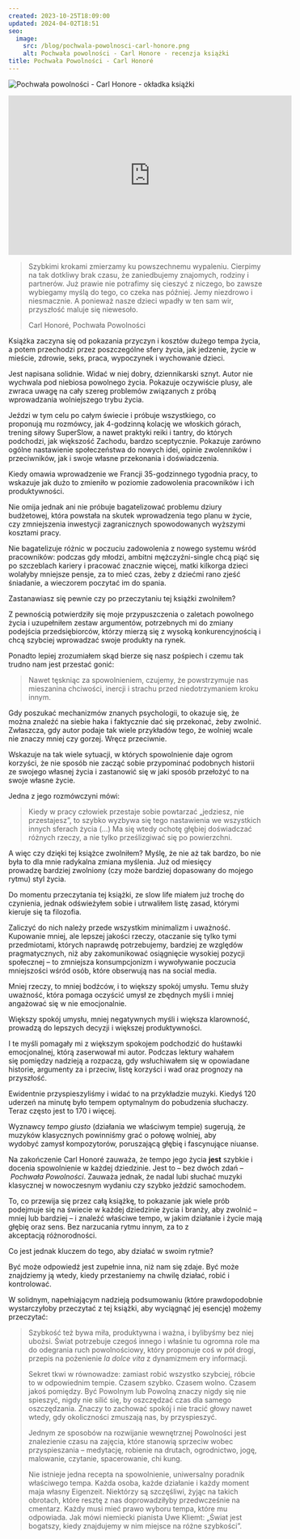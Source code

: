 ```yaml
---
created: 2023-10-25T18:09:00
updated: 2024-04-02T18:51
seo:
  image:
    src: /blog/pochwala-powolnosci-carl-honore.png
    alt: Pochwała powolności - Carl Honore - recenzja książki
title: Pochwała Powolności - Carl Honoré
---
```


![Pochwała powolności - Carl Honore - okładka książki](./pochwala-powolnosci-carl-honore.png)

<iframe width="560" height="315" src="https://www.youtube.com/embed/sT84OY-3a7M?si=qOJOQcniY-0OHFGW" title="YouTube video player" frameborder="0" allow="accelerometer; autoplay; clipboard-write; encrypted-media; gyroscope; picture-in-picture; web-share" referrerpolicy="strict-origin-when-cross-origin" allowfullscreen></iframe>

> Szybkimi krokami zmierzamy ku powszechnemu wypaleniu. Cierpimy na tak dotkliwy brak czasu, że zaniedbujemy znajomych, rodziny i partnerów. Już prawie nie potrafimy się cieszyć z niczego, bo zawsze wybiegamy myślą do tego, co czeka nas później. Jemy niezdrowo i niesmacznie. A ponieważ nasze dzieci wpadły w ten sam wir, przyszłość maluje się niewesoło.
> 
> Carl Honoré, Pochwała Powolności

Książka zaczyna się od pokazania przyczyn i kosztów dużego tempa życia, a potem przechodzi przez poszczególne sfery życia, jak jedzenie, życie w mieście, zdrowie, seks, praca, wypoczynek i wychowanie dzieci.

Jest napisana solidnie. Widać w niej dobry, dziennikarski sznyt. Autor nie wychwala pod niebiosa powolnego życia. Pokazuje oczywiście plusy, ale zwraca uwagę na cały szereg problemów związanych z próbą wprowadzania wolniejszego trybu życia.

Jeździ w tym celu po całym świecie i próbuje wszystkiego, co proponują mu rozmówcy, jak 4-godzinną kolację we włoskich górach, trening siłowy SuperSlow, a nawet praktyki reiki i tantry, do których podchodzi, jak większość Zachodu, bardzo sceptycznie. Pokazuje zarówno ogólne nastawienie społeczeństwa do nowych idei, opinie zwolenników i przeciwników, jak i swoje własne przekonania i doświadczenia.

Kiedy omawia wprowadzenie we Francji 35-godzinnego tygodnia pracy, to wskazuje jak dużo to zmieniło w poziomie zadowolenia pracowników i ich produktywności.

Nie omija jednak ani nie próbuje bagatelizować problemu dziury budżetowej, która powstała na skutek wprowadzenia tego planu w życie, czy zmniejszenia inwestycji zagranicznych spowodowanych wyższymi kosztami pracy.

Nie bagatelizuje różnic w poczuciu zadowolenia z nowego systemu wśród pracowników: podczas gdy młodzi, ambitni mężczyźni-single chcą piąć się po szczeblach kariery i pracować znacznie więcej, matki kilkorga dzieci wolałyby mniejsze pensje, za to mieć czas, żeby z dziećmi rano zjeść śniadanie, a wieczorem poczytać im do spania.

Zastanawiasz się pewnie czy po przeczytaniu tej książki zwolniłem?

Z pewnością potwierdziły się moje przypuszczenia o zaletach powolnego życia i uzupełniłem zestaw argumentów, potrzebnych mi do zmiany podejścia przedsiębiorców, którzy mierzą się z wysoką konkurencyjnością i chcą szybciej wprowadzać swoje produkty na rynek.

Ponadto lepiej zrozumiałem skąd bierze się nasz pośpiech i czemu tak trudno nam jest przestać gonić:

> Nawet tęskniąc za spowolnieniem, czujemy, że powstrzymuje nas mieszanina chciwości, inercji i strachu przed niedotrzymaniem kroku innym.

Gdy poszukać mechanizmów znanych psychologii, to okazuje się, że można znaleźć na siebie haka i faktycznie dać się przekonać, żeby zwolnić. Zwłaszcza, gdy autor podaje tak wiele przykładów tego, że wolniej wcale nie znaczy mniej czy gorzej. Wręcz przeciwnie.

Wskazuje na tak wiele sytuacji, w których spowolnienie daje ogrom korzyści, że nie sposób nie zacząć sobie przypominać podobnych historii ze swojego własnej życia i zastanowić się w jaki sposób przełożyć to na swoje własne życie.

Jedna z jego rozmówczyni mówi:

> Kiedy w pracy człowiek przestaje sobie powtarzać „jedziesz, nie przestajesz”, to szybko wyzbywa się tego nastawienia we wszystkich innych sferach życia (…) Ma się wtedy ochotę głębiej doświadczać różnych rzeczy, a nie tylko prześlizgiwać się po powierzchni.

A więc czy dzięki tej książce zwolniłem? Myślę, że nie aż tak bardzo, bo nie była to dla mnie radykalna zmiana myślenia. Już od miesięcy prowadzę bardziej zwolniony (czy może bardziej dopasowany do mojego rytmu) styl życia.

Do momentu przeczytania tej książki, ze slow life miałem już trochę do czynienia, jednak odświeżyłem sobie i utrwaliłem listę zasad, którymi kieruje się ta filozofia.

Zaliczyć do nich należy przede wszystkim minimalizm i uważność. Kupowanie mniej, ale lepszej jakości rzeczy, otaczanie się tylko tymi przedmiotami, których naprawdę potrzebujemy, bardziej ze względów pragmatycznych, niż aby zakomunikować osiągnięcie wysokiej pozycji społecznej – to zmniejsza konsumpcjonizm i wywoływanie poczucia mniejszości wśród osób, które obserwują nas na social media.

Mniej rzeczy, to mniej bodźców, i to większy spokój umysłu. Temu służy uważność, która pomaga oczyścić umysł ze zbędnych myśli i mniej angażować się w nie emocjonalnie.

Większy spokój umysłu, mniej negatywnych myśli i większa klarowność, prowadzą do lepszych decyzji i większej produktywności.

I te myśli pomagały mi z większym spokojem podchodzić do huśtawki emocjonalnej, którą zaserwował mi autor. Podczas lektury wahałem się pomiędzy nadzieją a rozpaczą, gdy wsłuchiwałem się w opowiadane historie, argumenty za i przeciw, listę korzyści i wad oraz prognozy na przyszłość.

Ewidentnie przyspieszyliśmy i widać to na przykładzie muzyki. Kiedyś 120 uderzeń na minutę było tempem optymalnym do pobudzenia słuchaczy. Teraz często jest to 170 i więcej.

Wyznawcy _tempo giusto_ (działania we właściwym tempie) sugerują, że muzyków klasycznych powinniśmy grać o połowę wolniej, aby wydobyć zamysł kompozytorów, poruszającą głębię i fascynujące niuanse.

Na zakończenie Carl Honoré zauważa, że tempo jego życia **jest** szybkie i docenia spowolnienie w każdej dziedzinie. Jest to – bez dwóch zdań – _Pochwała Powolności_. Zauważa jednak, że nadal lubi słuchać muzyki klasycznej w nowoczesnym wydaniu czy szybko jeździć samochodem.

To, co przewija się przez całą książkę, to pokazanie jak wiele prób podejmuje się na świecie w każdej dziedzinie życia i branży, aby zwolnić – mniej lub bardziej – i znaleźć właściwe tempo, w jakim działanie i życie mają głębię oraz sens. Bez narzucania rytmu innym, za to z akceptacją różnorodności.

Co jest jednak kluczem do tego, aby działać w swoim rytmie?

Być może odpowiedź jest zupełnie inna, niż nam się zdaje. Być może znajdziemy ją wtedy, kiedy przestaniemy na chwilę działać, robić i kontrolować.

W solidnym, napełniającym nadzieją podsumowaniu (które prawdopodobnie wystarczyłoby przeczytać z tej książki, aby wyciągnąć jej esencję) możemy przeczytać:

> Szybkość też bywa miła, produktywna i ważna, i bylibyśmy bez niej ubożsi. Świat potrzebuje czegoś innego i właśnie tu ogromna role ma do odegrania ruch powolnościowy, który proponuje coś w pół drogi, przepis na pożenienie _la dolce vita_ z dynamizmem ery informacji.
> 
> Sekret tkwi w równowadze: zamiast robić wszystko szybciej, róbcie to w odpowiednim tempie. Czasem szybko. Czasem wolno. Czasem jakoś pomiędzy. Być Powolnym lub Powolną znaczy nigdy się nie spieszyć, nigdy nie silić się, by oszczędzać czas dla samego oszczędzania. Znaczy to zachować spokój i nie tracić głowy nawet wtedy, gdy okoliczności zmuszają nas, by przyspieszyć.
> 
> Jednym ze sposobów na rozwijanie wewnętrznej Powolności jest znalezienie czasu na zajęcia, które stanowią sprzeciw wobec przyspieszania – medytację, robienie na drutach, ogrodnictwo, jogę, malowanie, czytanie, spacerowanie, chi kung.
> 
> Nie istnieje jedna recepta na spowolnienie, uniwersalny poradnik właściwego tempa. Każda osoba, każde działanie i każdy moment maja własny Eigenzeit. Niektórzy są szczęśliwi, żyjąc na takich obrotach, które resztę z nas doprowadziłyby przedwcześnie na cmentarz. Każdy musi mieć prawo wyboru tempa, które mu odpowiada. Jak mówi niemiecki pianista Uwe Kliemt: „Świat jest bogatszy, kiedy znajdujemy w nim miejsce na różne szybkości”.

